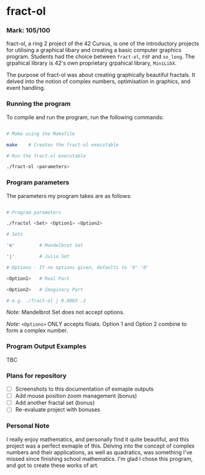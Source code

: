 <h1>fract-ol</h1>

<h3>Mark: 105/100</h3>

fract-ol, a ring 2 project of the 42 Cursus, is one of the introductory projects for utilising a graphical libary and creating a basic computer graphics program. Students had the choice between `fract-ol`, `FdF` and `so_long`. The grpahical library is 42's own proprietary grpahical library, `MiniLibX`.

The purpose of fract-ol was about creating graphically beautiful fractals. It delved into the notion of complex numbers, optimisation in graphics, and event handling.

<h3>Running the program</h3>

To compile and run the program, run the following commands:

```bash

# Make using the Makefile

make	# Creates the fract-ol executable

# Run the fract-ol executable

./fract-ol <parameters>
```

<h3>Program parameters</h3>

The parameters my program takes are as follows:

```bash

# Program parameters

./fractol <Set> <Option1> <Option2>

# Sets

'm'			# Mandelbrot Set

'j'			# Julia Set

# Options - If no options given, defaults to '0' '0'

<Option1>	# Real Part

<Option2>	# Imaginary Part

# e.g. ./fract-ol j 0.0065 .2
```

_Note_: Mandelbrot Set does not accept options.

_Note_: `<Options>` ONLY accepts floats. Option 1 and Option 2 combine to form a complex number.

### Program Output Examples

TBC

### Plans for repository

- [ ] Screenshots to this documentation of exmaple outputs
- [ ] Add mouse position zoom management (bonus)
- [ ] Add another fractal set (bonus)
- [ ] Re-evaluate project with bonuses

### Personal Note

I really enjoy mathematics, and personally find it quite beautiful, and this project was a perfect exmaple of this. Delving into the concept of complex numbers and their applications, as well as quadratics, was something I've missed since finishing school mathematics. I'm glad I chose this program, and got to create these works of art.
